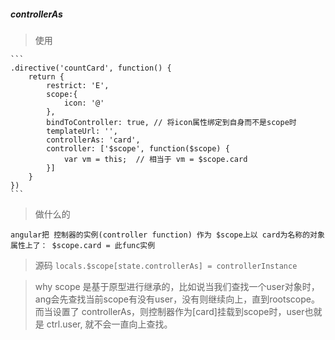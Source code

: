 ##### controllerAs
> 使用

    ```
    .directive('countCard', function() {
        return {
            restrict: 'E',
            scope:{
                icon: '@'
            },
            bindToController: true, // 将icon属性绑定到自身而不是scope时
            templateUrl: '',
            controllerAs: 'card',
            controller: ['$scope', function($scope) {
                var vm = this;  // 相当于 vm = $scope.card
            }]
        }
    })
    ```

> 做什么的

    angular把 控制器的实例(controller function) 作为 $scope上以 card为名称的对象属性上了： $scope.card = 此func实例

> 源码
`locals.$scope[state.controllerAs] = controllerInstance`

> why
scope 是基于原型进行继承的，比如说当我们查找一个user对象时，ang会先查找当前scope有没有user，没有则继续向上，直到rootscope。
而当设置了 controllerAs，则控制器作为[card]挂载到scope时，user也就是 ctrl.user, 就不会一直向上查找。
